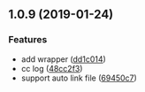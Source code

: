 ## 1.0.9 (2019-01-24)


### Features

* add wrapper ([dd1c014](https://github.com/zq741235/vue-markd-loader/commit/dd1c014))
* cc log ([48cc2f3](https://github.com/zq741235/vue-markd-loader/commit/48cc2f3))
* support auto link file ([69450c7](https://github.com/zq741235/vue-markd-loader/commit/69450c7))



